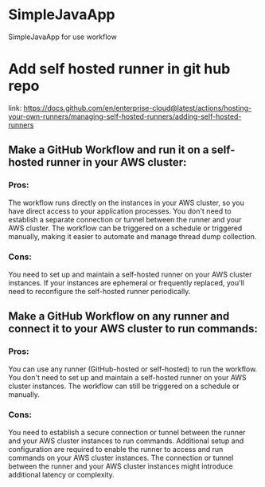 # SimpleJavaApp
SimpleJavaApp for use workflow 

# Add self hosted runner in git hub repo
link: https://docs.github.com/en/enterprise-cloud@latest/actions/hosting-your-own-runners/managing-self-hosted-runners/adding-self-hosted-runners 


## Make a GitHub Workflow and run it on a self-hosted runner in your AWS cluster:
### Pros:
The workflow runs directly on the instances in your AWS cluster, so you have direct access to your application processes.
You don't need to establish a separate connection or tunnel between the runner and your AWS cluster.
The workflow can be triggered on a schedule or triggered manually, making it easier to automate and manage thread dump collection.

### Cons:
You need to set up and maintain a self-hosted runner on your AWS cluster instances.
If your instances are ephemeral or frequently replaced, you'll need to reconfigure the self-hosted runner periodically.

## Make a GitHub Workflow on any runner and connect it to your AWS cluster to run commands:

### Pros:
You can use any runner (GitHub-hosted or self-hosted) to run the workflow.
You don't need to set up and maintain a self-hosted runner on your AWS cluster instances.
The workflow can still be triggered on a schedule or manually.

### Cons:
You need to establish a secure connection or tunnel between the runner and your AWS cluster instances to run commands.
Additional setup and configuration are required to enable the runner to access and run commands on your AWS cluster instances.
The connection or tunnel between the runner and your AWS cluster instances might introduce additional latency or complexity.

